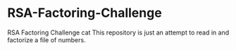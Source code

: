 # RSA-Factoring-Challenge
RSA Factoring Challenge cat This repository is just an attempt to read in and factorize a file of numbers.
